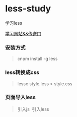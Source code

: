 # less-study
学习less

[学习网站&&传送门](http://less.bootcss.com/)

### 安装方式

> cnpm install -g less

### less转换成css

> lessc style.less > style.css

### 页面导入less

> 引入js <script src="less.js" type="text/javascript"></script>
> 引入less <link rel="stylesheet/less" type="text/css" href="style.less" />



